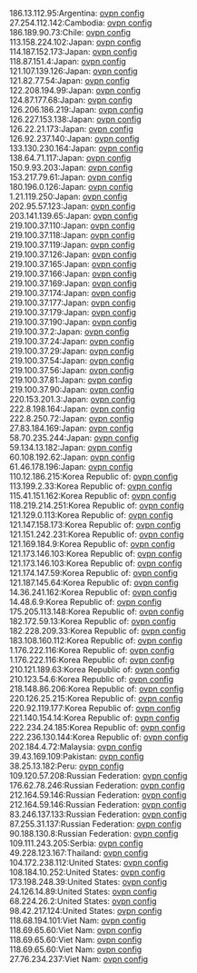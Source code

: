 186.13.112.95:Argentina: [ovpn config](vpn/186_13_112_95.ovpn)  
27.254.112.142:Cambodia: [ovpn config](vpn/27_254_112_142.ovpn)  
186.189.90.73:Chile: [ovpn config](vpn/186_189_90_73.ovpn)  
113.158.224.102:Japan: [ovpn config](vpn/113_158_224_102.ovpn)  
114.187.152.173:Japan: [ovpn config](vpn/114_187_152_173.ovpn)  
118.87.151.4:Japan: [ovpn config](vpn/118_87_151_4.ovpn)  
121.107.139.126:Japan: [ovpn config](vpn/121_107_139_126.ovpn)  
121.82.77.54:Japan: [ovpn config](vpn/121_82_77_54.ovpn)  
122.208.194.99:Japan: [ovpn config](vpn/122_208_194_99.ovpn)  
124.87.177.68:Japan: [ovpn config](vpn/124_87_177_68.ovpn)  
126.206.186.219:Japan: [ovpn config](vpn/126_206_186_219.ovpn)  
126.227.153.138:Japan: [ovpn config](vpn/126_227_153_138.ovpn)  
126.22.21.173:Japan: [ovpn config](vpn/126_22_21_173.ovpn)  
126.92.237.140:Japan: [ovpn config](vpn/126_92_237_140.ovpn)  
133.130.230.164:Japan: [ovpn config](vpn/133_130_230_164.ovpn)  
138.64.71.117:Japan: [ovpn config](vpn/138_64_71_117.ovpn)  
150.9.93.203:Japan: [ovpn config](vpn/150_9_93_203.ovpn)  
153.217.79.61:Japan: [ovpn config](vpn/153_217_79_61.ovpn)  
180.196.0.126:Japan: [ovpn config](vpn/180_196_0_126.ovpn)  
1.21.119.250:Japan: [ovpn config](vpn/1_21_119_250.ovpn)  
202.95.57.123:Japan: [ovpn config](vpn/202_95_57_123.ovpn)  
203.141.139.65:Japan: [ovpn config](vpn/203_141_139_65.ovpn)  
219.100.37.110:Japan: [ovpn config](vpn/219_100_37_110.ovpn)  
219.100.37.118:Japan: [ovpn config](vpn/219_100_37_118.ovpn)  
219.100.37.119:Japan: [ovpn config](vpn/219_100_37_119.ovpn)  
219.100.37.126:Japan: [ovpn config](vpn/219_100_37_126.ovpn)  
219.100.37.165:Japan: [ovpn config](vpn/219_100_37_165.ovpn)  
219.100.37.166:Japan: [ovpn config](vpn/219_100_37_166.ovpn)  
219.100.37.169:Japan: [ovpn config](vpn/219_100_37_169.ovpn)  
219.100.37.174:Japan: [ovpn config](vpn/219_100_37_174.ovpn)  
219.100.37.177:Japan: [ovpn config](vpn/219_100_37_177.ovpn)  
219.100.37.179:Japan: [ovpn config](vpn/219_100_37_179.ovpn)  
219.100.37.190:Japan: [ovpn config](vpn/219_100_37_190.ovpn)  
219.100.37.2:Japan: [ovpn config](vpn/219_100_37_2.ovpn)  
219.100.37.24:Japan: [ovpn config](vpn/219_100_37_24.ovpn)  
219.100.37.29:Japan: [ovpn config](vpn/219_100_37_29.ovpn)  
219.100.37.54:Japan: [ovpn config](vpn/219_100_37_54.ovpn)  
219.100.37.56:Japan: [ovpn config](vpn/219_100_37_56.ovpn)  
219.100.37.81:Japan: [ovpn config](vpn/219_100_37_81.ovpn)  
219.100.37.90:Japan: [ovpn config](vpn/219_100_37_90.ovpn)  
220.153.201.3:Japan: [ovpn config](vpn/220_153_201_3.ovpn)  
222.8.198.164:Japan: [ovpn config](vpn/222_8_198_164.ovpn)  
222.8.250.72:Japan: [ovpn config](vpn/222_8_250_72.ovpn)  
27.83.184.169:Japan: [ovpn config](vpn/27_83_184_169.ovpn)  
58.70.235.244:Japan: [ovpn config](vpn/58_70_235_244.ovpn)  
59.134.13.182:Japan: [ovpn config](vpn/59_134_13_182.ovpn)  
60.108.192.62:Japan: [ovpn config](vpn/60_108_192_62.ovpn)  
61.46.178.196:Japan: [ovpn config](vpn/61_46_178_196.ovpn)  
110.12.186.215:Korea Republic of: [ovpn config](vpn/110_12_186_215.ovpn)  
113.199.2.33:Korea Republic of: [ovpn config](vpn/113_199_2_33.ovpn)  
115.41.151.162:Korea Republic of: [ovpn config](vpn/115_41_151_162.ovpn)  
118.219.214.251:Korea Republic of: [ovpn config](vpn/118_219_214_251.ovpn)  
121.129.0.113:Korea Republic of: [ovpn config](vpn/121_129_0_113.ovpn)  
121.147.158.173:Korea Republic of: [ovpn config](vpn/121_147_158_173.ovpn)  
121.151.242.231:Korea Republic of: [ovpn config](vpn/121_151_242_231.ovpn)  
121.169.184.9:Korea Republic of: [ovpn config](vpn/121_169_184_9.ovpn)  
121.173.146.103:Korea Republic of: [ovpn config](vpn/121_173_146_103.ovpn)  
121.173.146.103:Korea Republic of: [ovpn config](vpn/121_173_146_103.ovpn)  
121.174.147.59:Korea Republic of: [ovpn config](vpn/121_174_147_59.ovpn)  
121.187.145.64:Korea Republic of: [ovpn config](vpn/121_187_145_64.ovpn)  
14.36.241.162:Korea Republic of: [ovpn config](vpn/14_36_241_162.ovpn)  
14.48.6.9:Korea Republic of: [ovpn config](vpn/14_48_6_9.ovpn)  
175.205.113.148:Korea Republic of: [ovpn config](vpn/175_205_113_148.ovpn)  
182.172.59.13:Korea Republic of: [ovpn config](vpn/182_172_59_13.ovpn)  
182.228.209.33:Korea Republic of: [ovpn config](vpn/182_228_209_33.ovpn)  
183.108.160.112:Korea Republic of: [ovpn config](vpn/183_108_160_112.ovpn)  
1.176.222.116:Korea Republic of: [ovpn config](vpn/1_176_222_116.ovpn)  
1.176.222.116:Korea Republic of: [ovpn config](vpn/1_176_222_116.ovpn)  
210.121.189.63:Korea Republic of: [ovpn config](vpn/210_121_189_63.ovpn)  
210.123.54.6:Korea Republic of: [ovpn config](vpn/210_123_54_6.ovpn)  
218.148.86.206:Korea Republic of: [ovpn config](vpn/218_148_86_206.ovpn)  
220.126.25.215:Korea Republic of: [ovpn config](vpn/220_126_25_215.ovpn)  
220.92.119.177:Korea Republic of: [ovpn config](vpn/220_92_119_177.ovpn)  
221.140.154.14:Korea Republic of: [ovpn config](vpn/221_140_154_14.ovpn)  
222.234.24.185:Korea Republic of: [ovpn config](vpn/222_234_24_185.ovpn)  
222.236.130.144:Korea Republic of: [ovpn config](vpn/222_236_130_144.ovpn)  
202.184.4.72:Malaysia: [ovpn config](vpn/202_184_4_72.ovpn)  
39.43.169.109:Pakistan: [ovpn config](vpn/39_43_169_109.ovpn)  
38.25.13.182:Peru: [ovpn config](vpn/38_25_13_182.ovpn)  
109.120.57.208:Russian Federation: [ovpn config](vpn/109_120_57_208.ovpn)  
176.62.78.246:Russian Federation: [ovpn config](vpn/176_62_78_246.ovpn)  
212.164.59.146:Russian Federation: [ovpn config](vpn/212_164_59_146.ovpn)  
212.164.59.146:Russian Federation: [ovpn config](vpn/212_164_59_146.ovpn)  
83.246.137.133:Russian Federation: [ovpn config](vpn/83_246_137_133.ovpn)  
87.255.31.137:Russian Federation: [ovpn config](vpn/87_255_31_137.ovpn)  
90.188.130.8:Russian Federation: [ovpn config](vpn/90_188_130_8.ovpn)  
109.111.243.205:Serbia: [ovpn config](vpn/109_111_243_205.ovpn)  
49.228.123.167:Thailand: [ovpn config](vpn/49_228_123_167.ovpn)  
104.172.238.112:United States: [ovpn config](vpn/104_172_238_112.ovpn)  
108.184.10.252:United States: [ovpn config](vpn/108_184_10_252.ovpn)  
173.198.248.39:United States: [ovpn config](vpn/173_198_248_39.ovpn)  
24.126.14.89:United States: [ovpn config](vpn/24_126_14_89.ovpn)  
68.224.26.2:United States: [ovpn config](vpn/68_224_26_2.ovpn)  
98.42.217.124:United States: [ovpn config](vpn/98_42_217_124.ovpn)  
118.68.194.101:Viet Nam: [ovpn config](vpn/118_68_194_101.ovpn)  
118.69.65.60:Viet Nam: [ovpn config](vpn/118_69_65_60.ovpn)  
118.69.65.60:Viet Nam: [ovpn config](vpn/118_69_65_60.ovpn)  
118.69.65.60:Viet Nam: [ovpn config](vpn/118_69_65_60.ovpn)  
27.76.234.237:Viet Nam: [ovpn config](vpn/27_76_234_237.ovpn)  
